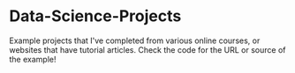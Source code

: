 # Data-Science-Projects
Example projects that I've completed from various online courses, or websites that have tutorial articles. Check the code for the URL or source of the example!
